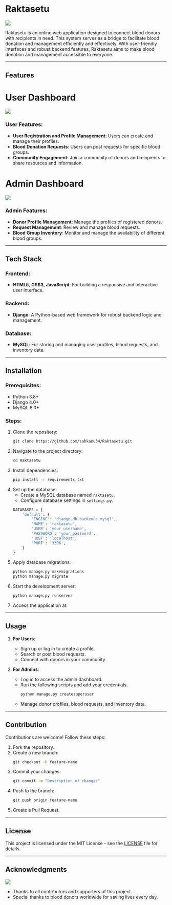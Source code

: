 # Raktasetu

<img src ="https://github.com/sahkanu34/Raktasetu/blob/main/screenshots/home.png">

Raktasetu is an online web application designed to connect blood donors with recipients in need. This system serves as a bridge to facilitate blood donation and management efficiently and effectively. With user-friendly interfaces and robust backend features, Raktasetu aims to make blood donation and management accessible to everyone.

---

## Features
<h1>User Dashboard</h1>
<img  src = "https://github.com/sahkanu34/Raktasetu/blob/main/screenshots/user_dash.png">

### User Features:
- **User Registration and Profile Management**: Users can create and manage their profiles.
- **Blood Donation Requests**: Users can post requests for specific blood groups.
- **Community Engagement**: Join a community of donors and recipients to share resources and information.

<h1>Admin Dashboard</h1>
<img src = "https://github.com/sahkanu34/Raktasetu/blob/main/screenshots/admin_dash.png">

### Admin Features:
- **Donor Profile Management**: Manage the profiles of registered donors.
- **Request Management**: Review and manage blood requests.
- **Blood Group Inventory**: Monitor and manage the availability of different blood groups.

---

## Tech Stack

### Frontend:
- **HTML5**, **CSS3**, **JavaScript**: For building a responsive and interactive user interface.

### Backend:
- **Django**: A Python-based web framework for robust backend logic and management.

### Database:
- **MySQL**: For storing and managing user profiles, blood requests, and inventory data.

---

## Installation

### Prerequisites:
- Python 3.8+
- Django 4.0+
- MySQL 8.0+

### Steps:
1. Clone the repository:
   ```bash
   git clone https://github.com/sahkanu34/Raktasetu.git
   ```
2. Navigate to the project directory:
   ```bash
   cd Raktasetu
   ```
3. Install dependencies:
   ```bash
   pip install -r requirements.txt
   ```
4. Set up the database:
   - Create a MySQL database named `raktasetu`.
   - Configure database settings in `settings.py`.
   ```python
   DATABASES = {
       'default': {
           'ENGINE': 'django.db.backends.mysql',
           'NAME': 'raktasetu',
           'USER': 'your_username',
           'PASSWORD': 'your_password',
           'HOST': 'localhost',
           'PORT': '3306',
       }
   }
   ```
5. Apply database migrations:
   ```bash
   python manage.py makemigrations
   python manage.py migrate
   ```
6. Start the development server:
   ```bash
   python manage.py runserver
   ```
7. Access the application at:

---

## Usage

1. **For Users**:
   - Sign up or log in to create a profile.
   - Search or post blood requests.
   - Connect with donors in your community.

2. **For Admins**:
   - Log in to access the admin dashboard.
   - Run the following scripts and add your credentials.
      ```bash
      python manage.py createsuperuser
      ```
   - Manage donor profiles, blood requests, and inventory data.

---

## Contribution

Contributions are welcome! Follow these steps:

1. Fork the repository.
2. Create a new branch:
   ```bash
   git checkout -b feature-name
   ```
3. Commit your changes:
   ```bash
   git commit -m "Description of changes"
   ```
4. Push to the branch:
   ```bash
   git push origin feature-name
   ```
5. Create a Pull Request.

---

## License

This project is licensed under the MIT License - see the [LICENSE](LICENSE) file for details.

---

## Acknowledgments
<img src ="https://github.com/sahkanu34/Raktasetu/blob/main/screenshots/thank.jpg">

- Thanks to all contributors and supporters of this project.
- Special thanks to blood donors worldwide for saving lives every day.
